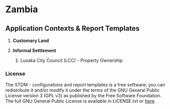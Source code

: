 **Zambia**
==============================

## Application Contexts & Report Templates

1. **Customary Land**


2. **Informal Settlement**

	1. Lusaka City Council (LCC) - Property Ownership

### License

The STDM - configurations and report templates is a free software; you can redistribute it and/or modify it under the terms of the GNU General Public License version 3 (GPL v3) as published by the Free Software Foundation. The full GNU General Public License is available in LICENSE.txt or [here](http://www.gnu.org/licenses/gpl-3.0.html).